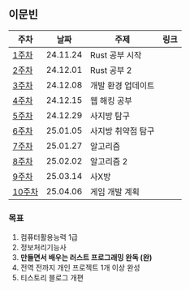 ## 이문빈

| 주차 | 날짜 | 주제 | 링크 |
|--|--|--|--|
| [1주차](https://github.com/pknu-wap/M-TIL/blob/main/MunbinLee/Week01.md) | 24.11.24 | Rust 공부 시작 | |
| [2주차](https://github.com/pknu-wap/M-TIL/blob/main/MunbinLee/Week02.md) | 24.12.01 | Rust 공부 2 | |
| [3주차](https://github.com/pknu-wap/M-TIL/blob/main/MunbinLee/Week03.md) | 24.12.08 | 개발 환경 업데이트 | |
| [4주차](https://github.com/pknu-wap/M-TIL/blob/main/MunbinLee/Week04.md) | 24.12.15 | 웹 해킹 공부 | |
| [5주차](https://github.com/pknu-wap/M-TIL/blob/main/MunbinLee/Week05.md) | 24.12.29 | 사지방 탐구 | |
| [6주차](https://github.com/pknu-wap/M-TIL/blob/main/MunbinLee/Week06.md) | 25.01.05 | 사지방 취약점 탐구 | |
| [7주차](https://github.com/pknu-wap/M-TIL/blob/main/MunbinLee/Week07.md) | 25.01.27 | 알고리즘 | |
| [8주차](https://github.com/pknu-wap/M-TIL/blob/main/MunbinLee/Week08.md) | 25.02.02 | 알고리즘 2 | |
| [9주차](https://github.com/pknu-wap/M-TIL/blob/main/MunbinLee/Week09.md) | 25.03.14 | 사X방 | |
| [10주차](https://github.com/pknu-wap/M-TIL/blob/main/MunbinLee/Week10.md) | 25.04.06| 게임 개발 계획 | |

### 목표
1. 컴퓨터활용능력 1급
2. 정보처리기능사
3. **만들면서 배우는 러스트 프로그래밍 완독 (완)**
4. 전역 전까지 개인 프로젝트 1개 이상 완성
5. 티스토리 블로그 개편
